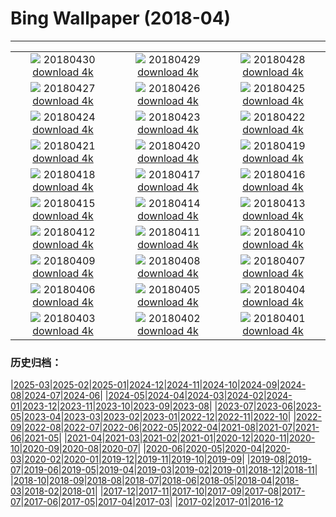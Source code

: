 # Bing Wallpaper (2018-04)
**************
| | | |
| :----: | :----: | :----: |
| ![](https://www.bing.com/az/hprichbg/rb/MaryLouWilliams_EN-US11937645356_1920x1080.jpg) 20180430 [download 4k](https://www.bing.com/az/hprichbg/rb/MaryLouWilliams_EN-US11937645356_UHD.jpg) | ![](https://www.bing.com/az/hprichbg/rb/RubyBeach_EN-US10077444396_1920x1080.jpg) 20180429 [download 4k](https://www.bing.com/az/hprichbg/rb/RubyBeach_EN-US10077444396_UHD.jpg) | ![](https://www.bing.com/az/hprichbg/rb/GreatGhost_EN-US8900139658_1920x1080.jpg) 20180428 [download 4k](https://www.bing.com/az/hprichbg/rb/GreatGhost_EN-US8900139658_UHD.jpg) |
| ![](https://www.bing.com/az/hprichbg/rb/YosemiteFog_EN-US8423699903_1920x1080.jpg) 20180427 [download 4k](https://www.bing.com/az/hprichbg/rb/YosemiteFog_EN-US8423699903_UHD.jpg) | ![](https://www.bing.com/az/hprichbg/rb/ClaretCup_EN-US11621919077_1920x1080.jpg) 20180426 [download 4k](https://www.bing.com/az/hprichbg/rb/ClaretCup_EN-US11621919077_UHD.jpg) | ![](https://www.bing.com/az/hprichbg/rb/WindCaveBison_EN-US7790107398_1920x1080.jpg) 20180425 [download 4k](https://www.bing.com/az/hprichbg/rb/WindCaveBison_EN-US7790107398_UHD.jpg) |
| ![](https://www.bing.com/az/hprichbg/rb/SatelliteGlades_EN-US10009546266_1920x1080.jpg) 20180424 [download 4k](https://www.bing.com/az/hprichbg/rb/SatelliteGlades_EN-US10009546266_UHD.jpg) | ![](https://www.bing.com/az/hprichbg/rb/HNPVisitors_EN-US11559392254_1920x1080.jpg) 20180423 [download 4k](https://www.bing.com/az/hprichbg/rb/HNPVisitors_EN-US11559392254_UHD.jpg) | ![](https://www.bing.com/az/hprichbg/rb/TreeHugger_EN-US10029857809_1920x1080.jpg) 20180422 [download 4k](https://www.bing.com/az/hprichbg/rb/TreeHugger_EN-US10029857809_UHD.jpg) |
| ![](https://www.bing.com/az/hprichbg/rb/GrandPrismatic_EN-US10311241592_1920x1080.jpg) 20180421 [download 4k](https://www.bing.com/az/hprichbg/rb/GrandPrismatic_EN-US10311241592_UHD.jpg) | ![](https://www.bing.com/az/hprichbg/rb/Phyllium_EN-US15276224960_1920x1080.jpg) 20180420 [download 4k](https://www.bing.com/az/hprichbg/rb/Phyllium_EN-US15276224960_UHD.jpg) | ![](https://www.bing.com/az/hprichbg/rb/TopDam_EN-US10363924314_1920x1080.jpg) 20180419 [download 4k](https://www.bing.com/az/hprichbg/rb/TopDam_EN-US10363924314_UHD.jpg) |
| ![](https://www.bing.com/az/hprichbg/rb/WoodPartridge_EN-US11041638655_1920x1080.jpg) 20180418 [download 4k](https://www.bing.com/az/hprichbg/rb/WoodPartridge_EN-US11041638655_UHD.jpg) | ![](https://www.bing.com/az/hprichbg/rb/ChildrenHarpa_EN-US9564284589_1920x1080.jpg) 20180417 [download 4k](https://www.bing.com/az/hprichbg/rb/ChildrenHarpa_EN-US9564284589_UHD.jpg) | ![](https://www.bing.com/az/hprichbg/rb/MozambiqueSandbar_EN-US11463522567_1920x1080.jpg) 20180416 [download 4k](https://www.bing.com/az/hprichbg/rb/MozambiqueSandbar_EN-US11463522567_UHD.jpg) |
| ![](https://www.bing.com/az/hprichbg/rb/PaintedForest_EN-US5613568462_1920x1080.jpg) 20180415 [download 4k](https://www.bing.com/az/hprichbg/rb/PaintedForest_EN-US5613568462_UHD.jpg) | ![](https://www.bing.com/az/hprichbg/rb/DuskyDolphin_EN-US11918143365_1920x1080.jpg) 20180414 [download 4k](https://www.bing.com/az/hprichbg/rb/DuskyDolphin_EN-US11918143365_UHD.jpg) | ![](https://www.bing.com/az/hprichbg/rb/VikingHouse_EN-US10853372693_1920x1080.jpg) 20180413 [download 4k](https://www.bing.com/az/hprichbg/rb/VikingHouse_EN-US10853372693_UHD.jpg) |
| ![](https://www.bing.com/az/hprichbg/rb/SydneyClimbers_EN-US8903928142_1920x1080.jpg) 20180412 [download 4k](https://www.bing.com/az/hprichbg/rb/SydneyClimbers_EN-US8903928142_UHD.jpg) | ![](https://www.bing.com/az/hprichbg/rb/ZhangjiajieLandscape_EN-US12445284069_1920x1080.jpg) 20180411 [download 4k](https://www.bing.com/az/hprichbg/rb/ZhangjiajieLandscape_EN-US12445284069_UHD.jpg) | ![](https://www.bing.com/az/hprichbg/rb/ElephantSibs_EN-US13884552392_1920x1080.jpg) 20180410 [download 4k](https://www.bing.com/az/hprichbg/rb/ElephantSibs_EN-US13884552392_UHD.jpg) |
| ![](https://www.bing.com/az/hprichbg/rb/LenaDelta_EN-US7215744309_1920x1080.jpg) 20180409 [download 4k](https://www.bing.com/az/hprichbg/rb/LenaDelta_EN-US7215744309_UHD.jpg) | ![](https://www.bing.com/az/hprichbg/rb/ResplendentQuetzal_EN-US9863376005_1920x1080.jpg) 20180408 [download 4k](https://www.bing.com/az/hprichbg/rb/ResplendentQuetzal_EN-US9863376005_UHD.jpg) | ![](https://www.bing.com/az/hprichbg/rb/RiversMeet_EN-US12862552604_1920x1080.jpg) 20180407 [download 4k](https://www.bing.com/az/hprichbg/rb/RiversMeet_EN-US12862552604_UHD.jpg) |
| ![](https://www.bing.com/az/hprichbg/rb/WalkingEmperor_EN-US11032000017_1920x1080.jpg) 20180406 [download 4k](https://www.bing.com/az/hprichbg/rb/WalkingEmperor_EN-US11032000017_UHD.jpg) | ![](https://www.bing.com/az/hprichbg/rb/HegraTomb_EN-US9688348072_1920x1080.jpg) 20180405 [download 4k](https://www.bing.com/az/hprichbg/rb/HegraTomb_EN-US9688348072_UHD.jpg) | ![](https://www.bing.com/az/hprichbg/rb/CardonCactus_EN-US9317815400_1920x1080.jpg) 20180404 [download 4k](https://www.bing.com/az/hprichbg/rb/CardonCactus_EN-US9317815400_UHD.jpg) |
| ![](https://www.bing.com/az/hprichbg/rb/UmbriaCastelluccio_EN-US8834990889_1920x1080.jpg) 20180403 [download 4k](https://www.bing.com/az/hprichbg/rb/UmbriaCastelluccio_EN-US8834990889_UHD.jpg) | ![](https://www.bing.com/az/hprichbg/rb/SevenMagicMountains_EN-US9207394593_1920x1080.jpg) 20180402 [download 4k](https://www.bing.com/az/hprichbg/rb/SevenMagicMountains_EN-US9207394593_UHD.jpg) | ![](https://www.bing.com/az/hprichbg/rb/MarshmallowPeeps_EN-US7218406167_1920x1080.jpg) 20180401 [download 4k](https://www.bing.com/az/hprichbg/rb/MarshmallowPeeps_EN-US7218406167_UHD.jpg) |

### 历史归档：

|[2025-03](/../2025-03/2025-03.md)|[2025-02](/../2025-02/2025-02.md)|[2025-01](/../2025-01/2025-01.md)|[2024-12](/../2024-12/2024-12.md)|[2024-11](/../2024-11/2024-11.md)|[2024-10](/../2024-10/2024-10.md)|[2024-09](/../2024-09/2024-09.md)|[2024-08](/../2024-08/2024-08.md)|[2024-07](/../2024-07/2024-07.md)|[2024-06](/../2024-06/2024-06.md)|
|[2024-05](/../2024-05/2024-05.md)|[2024-04](/../2024-04/2024-04.md)|[2024-03](/../2024-03/2024-03.md)|[2024-02](/../2024-02/2024-02.md)|[2024-01](/../2024-01/2024-01.md)|[2023-12](/../2023-12/2023-12.md)|[2023-11](/../2023-11/2023-11.md)|[2023-10](/../2023-10/2023-10.md)|[2023-09](/../2023-09/2023-09.md)|[2023-08](/../2023-08/2023-08.md)|
|[2023-07](/../2023-07/2023-07.md)|[2023-06](/../2023-06/2023-06.md)|[2023-05](/../2023-05/2023-05.md)|[2023-04](/../2023-04/2023-04.md)|[2023-03](/../2023-03/2023-03.md)|[2023-02](/../2023-02/2023-02.md)|[2023-01](/../2023-01/2023-01.md)|[2022-12](/../2022-12/2022-12.md)|[2022-11](/../2022-11/2022-11.md)|[2022-10](/../2022-10/2022-10.md)|
|[2022-09](/../2022-09/2022-09.md)|[2022-08](/../2022-08/2022-08.md)|[2022-07](/../2022-07/2022-07.md)|[2022-06](/../2022-06/2022-06.md)|[2022-05](/../2022-05/2022-05.md)|[2022-04](/../2022-04/2022-04.md)|[2021-08](/../2021-08/2021-08.md)|[2021-07](/../2021-07/2021-07.md)|[2021-06](/../2021-06/2021-06.md)|[2021-05](/../2021-05/2021-05.md)|
|[2021-04](/../2021-04/2021-04.md)|[2021-03](/../2021-03/2021-03.md)|[2021-02](/../2021-02/2021-02.md)|[2021-01](/../2021-01/2021-01.md)|[2020-12](/../2020-12/2020-12.md)|[2020-11](/../2020-11/2020-11.md)|[2020-10](/../2020-10/2020-10.md)|[2020-09](/../2020-09/2020-09.md)|[2020-08](/../2020-08/2020-08.md)|[2020-07](/../2020-07/2020-07.md)|
|[2020-06](/../2020-06/2020-06.md)|[2020-05](/../2020-05/2020-05.md)|[2020-04](/../2020-04/2020-04.md)|[2020-03](/../2020-03/2020-03.md)|[2020-02](/../2020-02/2020-02.md)|[2020-01](/../2020-01/2020-01.md)|[2019-12](/../2019-12/2019-12.md)|[2019-11](/../2019-11/2019-11.md)|[2019-10](/../2019-10/2019-10.md)|[2019-09](/../2019-09/2019-09.md)|
|[2019-08](/../2019-08/2019-08.md)|[2019-07](/../2019-07/2019-07.md)|[2019-06](/../2019-06/2019-06.md)|[2019-05](/../2019-05/2019-05.md)|[2019-04](/../2019-04/2019-04.md)|[2019-03](/../2019-03/2019-03.md)|[2019-02](/../2019-02/2019-02.md)|[2019-01](/../2019-01/2019-01.md)|[2018-12](/../2018-12/2018-12.md)|[2018-11](/../2018-11/2018-11.md)|
|[2018-10](/../2018-10/2018-10.md)|[2018-09](/../2018-09/2018-09.md)|[2018-08](/../2018-08/2018-08.md)|[2018-07](/../2018-07/2018-07.md)|[2018-06](/../2018-06/2018-06.md)|[2018-05](/../2018-05/2018-05.md)|[2018-04](/2018-04.md)|[2018-03](/../2018-03/2018-03.md)|[2018-02](/../2018-02/2018-02.md)|[2018-01](/../2018-01/2018-01.md)|
|[2017-12](/../2017-12/2017-12.md)|[2017-11](/../2017-11/2017-11.md)|[2017-10](/../2017-10/2017-10.md)|[2017-09](/../2017-09/2017-09.md)|[2017-08](/../2017-08/2017-08.md)|[2017-07](/../2017-07/2017-07.md)|[2017-06](/../2017-06/2017-06.md)|[2017-05](/../2017-05/2017-05.md)|[2017-04](/../2017-04/2017-04.md)|[2017-03](/../2017-03/2017-03.md)|
|[2017-02](/../2017-02/2017-02.md)|[2017-01](/../2017-01/2017-01.md)|[2016-12](/../2016-12/2016-12.md)